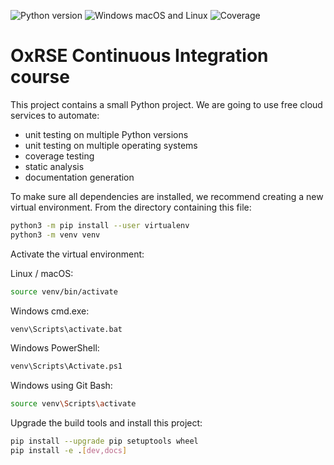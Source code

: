 ![Python version](https://github.com/afstyles/OxfordRSE_ci_course/workflows/Python%20version/badge.svg)
![Windows macOS and Linux](https://github.com/afstyles/OxfordRSE_ci_course/workflows/Windows%20macOS%20and%20Linux/badge.svg)
![Coverage](https://github.com/afstyles/OxfordRSE_ci_course/workflows/Coverage/badge.svg)

# OxRSE Continuous Integration course

This project contains a small Python project. We are going to use free cloud services to automate:

- unit testing on multiple Python versions
- unit testing on multiple operating systems
- coverage testing
- static analysis
- documentation generation

To make sure all dependencies are installed, we recommend creating a new virtual environment.
From the directory containing this file:

```bash
python3 -m pip install --user virtualenv
python3 -m venv venv
```

Activate the virtual environment:

Linux / macOS:
```bash
source venv/bin/activate
```

Windows cmd.exe:
```bash
venv\Scripts\activate.bat
```

Windows PowerShell:
```bash
venv\Scripts\Activate.ps1
```

Windows using Git Bash:
```bash
source venv\Scripts\activate
```

Upgrade the build tools and install this project:

```bash
pip install --upgrade pip setuptools wheel
pip install -e .[dev,docs]
```
